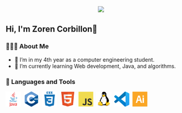 <div id="header" align="center">
  <img src="https://media2.giphy.com/media/M4NykXxUE0HAcK7UJ6/giphy.gif?cid=ecf05e47nd4pchslmwz8j7umjsyn3fzuzzyxwp0o8p2qz5ni&ep=v1_stickers_search&rid=giphy.gif&ct=s" width="250"/>
</div>

## Hi, I'm Zoren Corbillon👋

### 👩🏻‍💻 About Me

- 🔭 I’m in my 4th year as a computer engineering student.
- 🌱 I’m currently learning Web development, Java, and algorithms.


### 📡 Languages and Tools
<div>
  <img src="https://github.com/devicons/devicon/blob/master/icons/java/java-original-wordmark.svg" title="Java" alt="Java" width="40" height="40"/>&nbsp;
  <img src="https://github.com/devicons/devicon/blob/master/icons/cplusplus/cplusplus-original.svg" title="C++" alt="C++" width="40" height="40"/>&nbsp;
  <img src="https://github.com/devicons/devicon/blob/master/icons/css3/css3-plain-wordmark.svg"  title="CSS3" alt="CSS" width="40" height="40"/>&nbsp;
  <img src="https://github.com/devicons/devicon/blob/master/icons/html5/html5-original.svg" title="HTML5" alt="HTML" width="40" height="40"/>&nbsp;
  <img src="https://github.com/devicons/devicon/blob/master/icons/javascript/javascript-original.svg" title="JavaScript" alt="JavaScript" width="40" height="40"/>&nbsp;
  <img src="https://github.com/devicons/devicon/blob/master/icons/linux/linux-original.svg" title="Linux" alt="Linux" width="40" height="40"/>&nbsp;
  <img src="https://github.com/devicons/devicon/blob/master/icons/vscode/vscode-original.svg" title="VSCode" alt="VSCode" width="40" height="40"/>&nbsp;
  <img src="https://github.com/devicons/devicon/blob/master/icons/illustrator/illustrator-plain.svg" title="Adobe Illustrator" alt="Illustrator" width="40" height="40"/>&nbsp;
</div>
